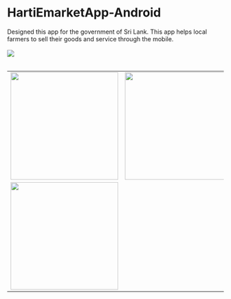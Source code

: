 # HartiEmarketApp-Android
Designed this app for the government of Sri Lank. This app helps local farmers to sell their goods and service through the mobile. 
</br> </br> 
<img src="https://user-images.githubusercontent.com/87483405/138681101-77a42f01-464b-4307-9056-01a0f1ee81b4.jpg"/>
</br> </br> 
<table> 
   <tr>
     <td><img width="250px" src="https://user-images.githubusercontent.com/87483405/138681231-c1cd40c8-c12c-4abc-9730-8d3c3de44674.jpg"/></td> 
     <td><img width="250px" src="https://user-images.githubusercontent.com/87483405/138681229-4ee1fb5b-3e4a-4790-b23a-d83de77567a5.jpg"/></td>
     <td><img width="250px" src="https://user-images.githubusercontent.com/87483405/138681225-5284d005-1071-4431-abe5-5bc20e957aaf.jpg"/></td>
  
  </tr> 
 <tr>
     <td><img width="250px" src="https://user-images.githubusercontent.com/87483405/138681220-6c16c020-ff25-4463-a9d5-486adb6c9c43.jpg"/></td> 
   
  
  </tr>
</table>
